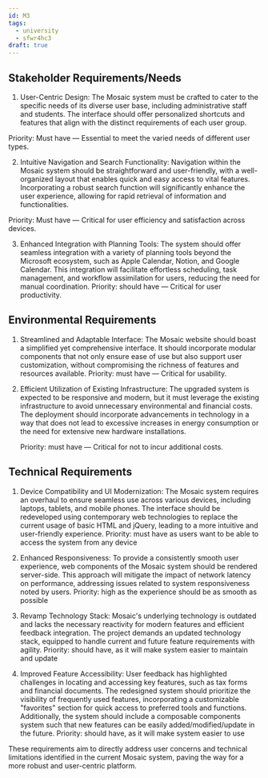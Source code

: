 ```yaml
---
id: M3
tags:
  - university
  - sfwr4hc3
draft: true
---
```


## Stakeholder Requirements/Needs

1. User-Centric Design:
   The Mosaic system must be crafted to cater to the specific needs of its diverse user base, including administrative staff and students. The interface should offer personalized shortcuts and features that align with the distinct requirements of each user group.

Priority: Must have — Essential to meet the varied needs of different user types.

2. Intuitive Navigation and Search Functionality:
   Navigation within the Mosaic system should be straightforward and user-friendly, with a well-organized layout that enables quick and easy access to vital features. Incorporating a robust search function will significantly enhance the user experience, allowing for rapid retrieval of information and functionalities.

Priority: Must have — Critical for user efficiency and satisfaction across devices.

3. Enhanced Integration with Planning Tools:
   The system should offer seamless integration with a variety of planning tools beyond the Microsoft ecosystem, such as Apple Calendar, Notion, and Google Calendar. This integration will facilitate effortless scheduling, task management, and workflow assimilation for users, reducing the need for manual coordination.
   Priority: should have — Critical for user productivity.

## Environmental Requirements

1. Streamlined and Adaptable Interface:
   The Mosaic website should boast a simplified yet comprehensive interface. It should incorporate modular components that not only ensure ease of use but also support user customization, without compromising the richness of features and resources available.
   Priority: must have — Critical for usability.

2. Efficient Utilization of Existing Infrastructure:
   The upgraded system is expected to be responsive and modern, but it must leverage the existing infrastructure to avoid unnecessary environmental and financial costs. The deployment should incorporate advancements in technology in a way that does not lead to excessive increases in energy consumption or the need for extensive new hardware installations.

   Priority: must have — Critical for not to incur additional costs.

## Technical Requirements

1. Device Compatibility and UI Modernization:
   The Mosaic system requires an overhaul to ensure seamless use across various devices, including laptops, tablets, and mobile phones. The interface should be redeveloped using contemporary web technologies to replace the current usage of basic HTML and jQuery, leading to a more intuitive and user-friendly experience.
   Priority: must have as users want to be able to access the system from any device

2. Enhanced Responsiveness:
   To provide a consistently smooth user experience, web components of the Mosaic system should be rendered server-side. This approach will mitigate the impact of network latency on performance, addressing issues related to system responsiveness noted by users.
   Priority: high as the experience should be as smooth as possible

3. Revamp Technology Stack:
   Mosaic's underlying technology is outdated and lacks the necessary reactivity for modern features and efficient feedback integration. The project demands an updated technology stack, equipped to handle current and future feature requirements with agility.
   Priority: should have, as it will make system easier to maintain and update

4. Improved Feature Accessibility:
   User feedback has highlighted challenges in locating and accessing key features, such as tax forms and financial documents. The redesigned system should prioritize the visibility of frequently used features, incorporating a customizable "favorites" section for quick access to preferred tools and functions. Additionally, the system should include a composable components system such that new features can be easily added/modified/update in the future.
   Priority: should have, as it will make system easier to use

These requirements aim to directly address user concerns and technical limitations identified in the current Mosaic system, paving the way for a more robust and user-centric platform.
